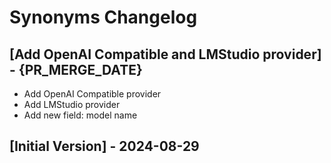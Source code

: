 # Synonyms Changelog

## [Add OpenAI Compatible and LMStudio provider] - {PR_MERGE_DATE}

- Add OpenAI Compatible provider
- Add LMStudio provider
- Add new field: model name

## [Initial Version] - 2024-08-29
